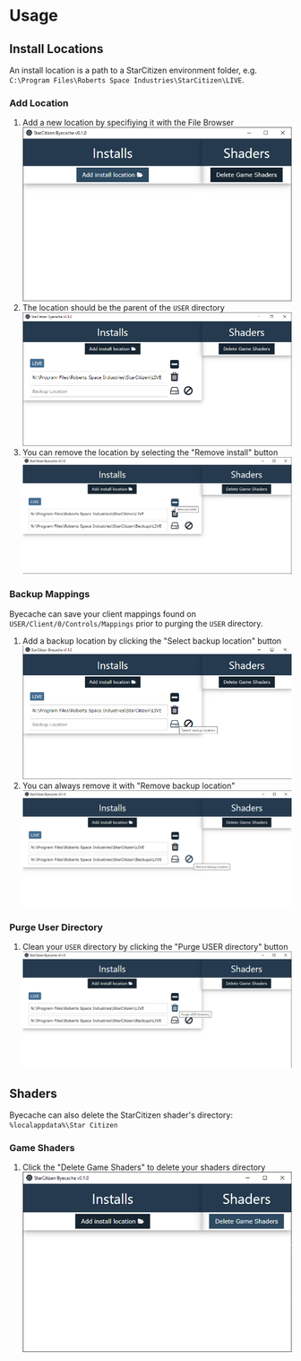 # Usage

## Install Locations

An install location is a path to a StarCitizen environment folder, e.g. `C:\Program Files\Roberts Space Industries\StarCitizen\LIVE`.

### Add Location

1. Add a new location by specifiying it with the File Browser
![](../imgs/usage/add_install.png)
2. The location should be the parent of the `USER` directory
![](../imgs/usage/added_install.png)
3. You can remove the location by selecting the "Remove install" button
![](../imgs/usage/remove_install.png) 

### Backup Mappings

Byecache can save your client mappings found on `USER/Client/0/Controls/Mappings` prior to purging the `USER` directory.

1. Add a backup location by clicking the "Select backup location" button
![](../imgs/usage/add_backup.png)
2. You can always remove it with "Remove backup location"
![](../imgs/usage/remove_backup.png)

### Purge User Directory

1. Clean your `USER` directory by clicking the "Purge USER directory" button
![](../imgs/usage/purge_directory.png)


## Shaders

Byecache can also delete the StarCitizen shader's directory: `%localappdata%\Star Citizen`

### Game Shaders

1. Click the "Delete Game Shaders" to delete your shaders directory
![](../imgs/usage/delete_shaders.png)
